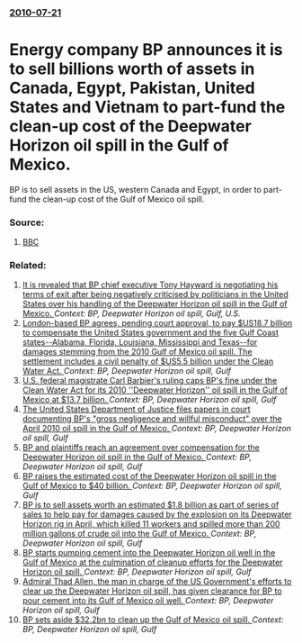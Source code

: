 ### [2010-07-21](/news/2010/07/21/index.md)

# Energy company BP announces it is to sell billions worth of assets in Canada, Egypt, Pakistan, United States and Vietnam to part-fund the clean-up cost of the Deepwater Horizon oil spill in the Gulf of Mexico. 

BP is to sell assets in the US, western Canada and Egypt, in order to part-fund the clean-up cost of the Gulf of Mexico oil spill.


### Source:

1. [BBC](http://www.bbc.co.uk/news/business-10703955)

### Related:

1. [It is revealed that BP chief executive Tony Hayward is negotiating his terms of exit after being negatively criticised by politicians in the United States over his handling of the Deepwater Horizon oil spill in the Gulf of Mexico. ](/news/2010/07/25/it-is-revealed-that-bp-chief-executive-tony-hayward-is-negotiating-his-terms-of-exit-after-being-negatively-criticised-by-politicians-in-the.md) _Context: BP, Deepwater Horizon oil spill, Gulf, U.S._
2. [London-based BP  agrees,  pending court approval, to pay $US18.7 billion to compensate the United States government and the five  Gulf Coast states--Alabama, Florida, Louisiana, Mississippi and Texas--for damages stemming from the 2010 Gulf of Mexico oil spill. The settlement includes a civil penalty of $US5.5 billion under the Clean Water Act. ](/news/2015/07/2/london-based-bp-agrees-pending-court-approval-to-pay-us18-7-billion-to-compensate-the-united-states-government-and-the-five-gulf-coast.md) _Context: BP, Deepwater Horizon oil spill, Gulf_
3. [U.S. federal magistrate Carl Barbier's ruling caps BP's fine under the Clean Water Act for its 2010 ''Deepwater Horizon'' oil spill in the Gulf of Mexico at $13.7 billion. ](/news/2015/01/16/u-s-federal-magistrate-carl-barbier-s-ruling-caps-bp-s-fine-under-the-clean-water-act-for-its-2010-deepwater-horizon-oil-spill-in-the-g.md) _Context: BP, Deepwater Horizon oil spill, Gulf_
4. [The United States Department of Justice files papers in court documenting BP's "gross negligence and willful misconduct" over the April 2010 oil spill in the Gulf of Mexico. ](/news/2012/09/4/the-united-states-department-of-justice-files-papers-in-court-documenting-bp-s-gross-negligence-and-willful-misconduct-over-the-april-2010.md) _Context: BP, Deepwater Horizon oil spill, Gulf_
5. [BP and plaintiffs reach an agreement over compensation for the Deepwater Horizon oil spill in the Gulf of Mexico. ](/news/2012/03/2/bp-and-plaintiffs-reach-an-agreement-over-compensation-for-the-deepwater-horizon-oil-spill-in-the-gulf-of-mexico.md) _Context: BP, Deepwater Horizon oil spill, Gulf_
6. [BP raises the estimated cost of the Deepwater Horizon oil spill in the Gulf of Mexico to $40 billion. ](/news/2010/11/2/bp-raises-the-estimated-cost-of-the-deepwater-horizon-oil-spill-in-the-gulf-of-mexico-to-40-billion.md) _Context: BP, Deepwater Horizon oil spill, Gulf_
7. [BP is to sell assets worth an estimated $1.8 billion as part of series of sales to help pay for damages caused by the  explosion on its Deepwater Horizon rig in April, which killed 11 workers and spilled more than 200 million gallons of crude oil into the Gulf of Mexico. ](/news/2010/10/18/bp-is-to-sell-assets-worth-an-estimated-1-8-billion-as-part-of-series-of-sales-to-help-pay-for-damages-caused-by-the-explosion-on-its-deep.md) _Context: BP, Deepwater Horizon oil spill, Gulf_
8. [BP starts pumping cement into the Deepwater Horizon oil well in the Gulf of Mexico at the culmination of cleanup efforts for the Deepwater Horizon oil spill. ](/news/2010/09/17/bp-starts-pumping-cement-into-the-deepwater-horizon-oil-well-in-the-gulf-of-mexico-at-the-culmination-of-cleanup-efforts-for-the-deepwater-h.md) _Context: BP, Deepwater Horizon oil spill, Gulf_
9. [Admiral Thad Allen, the man in charge of the US Government's efforts to clear up the Deepwater Horizon oil spill, has given clearance for BP to pour cement into its Gulf of Mexico oil well. ](/news/2010/08/4/admiral-thad-allen-the-man-in-charge-of-the-us-government-s-efforts-to-clear-up-the-deepwater-horizon-oil-spill-has-given-clearance-for-bp.md) _Context: BP, Deepwater Horizon oil spill, Gulf_
10. [BP sets aside $32.2bn to clean up the Gulf of Mexico oil spill. ](/news/2010/07/27/bp-sets-aside-32-2bn-to-clean-up-the-gulf-of-mexico-oil-spill.md) _Context: BP, Deepwater Horizon oil spill, Gulf_
